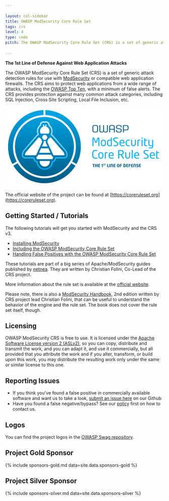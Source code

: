 ```yaml
---

layout: col-sidebar
title: OWASP ModSecurity Core Rule Set
tags: crs
level: 4
type: code
pitch: The OWASP ModSecurity Core Rule Set (CRS) is a set of generic attack detection rules for use with ModSecurity or compatible web application firewalls. The CRS aims to protect web applications from a wide range of attacks, including the OWASP Top Ten, with a minimum of false alerts.

---
```

<!-- build -->
**The 1st Line of Defense Against Web Application Attacks**

The OWASP ModSecurity Core Rule Set (CRS) is a set of generic attack detection rules for use with [ModSecurity](https://modsecurity.org/) or compatible web application firewalls. The CRS aims to protect web applications from a wide range of attacks, including the [OWASP Top Ten](https://owasp.org/www-project-top-ten/), with a minimum of false alerts. The CRS provides protection against many common attack categories, including SQL Injection, Cross Site Scripting, Local File Inclusion, etc. 

![CRS Logo](assets/images/CRS-logo-full_size-512x257.png)

The official website of the project can be found at [https://coreruleset.org](https://coreruleset.org).

## Getting Started / Tutorials

The following tutorials will get you started with ModSecurity and the CRS v3.

* [Installing ModSecurity](https://www.netnea.com/cms/apache-tutorial-6_embedding-modsecurity/)
* [Including the OWASP ModSecurity Core Rule Set](https://www.netnea.com/cms/apache-tutorial-7_including-modsecurity-core-rules/)
* [Handling False Positives with the OWASP ModSecurity Core Rule Set](https://www.netnea.com/cms/apache-tutorial-8_handling-false-positives-modsecurity-core-rule-set/)

These tutorials are part of a big series of Apache/ModSecurity guides published by [netnea](https://www.netnea.com/cms/apache-tutorials). They are written by Christian Folini, Co-Lead of the CRS project.

More Information about the rule set is available at the [official website](https://coreruleset.org).

Please note, there is also a [ModSecurity Handbook](https://www.feistyduck.com/books/modsecurity-handbook/), 2nd edition written by CRS project lead Christian Folini, that can be useful to understand the behavior of the engine and the rule set. The book does not cover the rule set itself, though.

## Licensing

OWASP ModSecurity CRS is free to use. It is licensed under the [Apache Software License version 2 (ASLv2)](https://www.apache.org/licenses/LICENSE-2.0), so you can copy, distribute and transmit the work, and you can adapt it, and use it commercially, but all provided that you attribute the work and if you alter, transform, or build upon this work, you may distribute the resulting work only under the same or similar license to this one. 

## Reporting Issues

* If you think you've found a false positive in commercially available software and want us to take a look, [submit an issue here](https://github.com/coreruleset/coreruleset/issues/new/choose) on our Github
* Have you found a false negative/bypass? See our [policy](https://github.com/coreruleset/coreruleset/security/policy) first on how to contact us.

## Logos

You can find the project logos in the [OWASP Swag repository](https://github.com/OWASP/owasp-swag/tree/master/projects/coreruleset).

## Project Gold Sponsor

{% include sponsors-gold.md data=site.data.sponsors-gold %}

## Project Silver Sponsor

{% include sponsors-silver.md data=site.data.sponsors-silver %}
